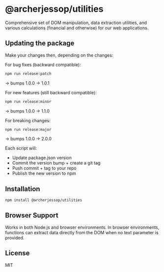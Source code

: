 # @archerjessop/utilities

Comprehensive set of DOM manipulation, data extraction utilities, and various calculations (financial and otherwise) for our web applications.

## Updating the package

Make your changes then, depending on the changes:

For bug fixes (backward compatible):

```bash
npm run release:patch
```
→ bumps 1.0.0 → 1.0.1

For new features (still backward compatible):
```bash
npm run release:minor
```
→ bumps 1.0.0 → 1.1.0

For breaking changes:
```bash
npm run release:major
```
→ bumps 1.0.0 → 2.0.0

Each script will:
- Update package.json version
- Commit the version bump + create a git tag
- Push commit + tag to your repo
- Publish the new version to npm

## Installation

```bash
npm install @archerjessop/utilities
```

## Browser Support

Works in both Node.js and browser environments. In browser environments, functions can extract data directly from the DOM when no text parameter is provided.

## License

MIT